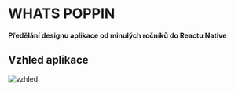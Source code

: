 # WHATS POPPIN
**Předělání designu aplikace od minulých ročníků do Reactu Native**

## Vzhled aplikace
![vzhled]([https://github.com/pslib-cz/2022-p4-web-react-native-functional-mockup-FilipSkrivacek/blob/master/assets/VzhledAplikace.png](https://github.com/FilipSkrivacek/react-reducer-template/blob/main/public/reducerimg.png)https://github.com/FilipSkrivacek/react-reducer-template/blob/main/public/reducerimg.png)
